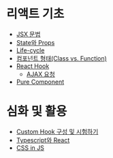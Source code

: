 # 리액트 기초

- [JSX 문법]()
- [State와 Props]()
- [Life-cycle]()
- [컴포넌트 형태(Class vs. Function)]()
- [React Hook]()
  - [AJAX 요청]()
- [Pure Component]()

# 심화 및 활용

- [Custom Hook 구성 및 시험하기]()
- [Typescript와 React]()
- [CSS in JS]()
